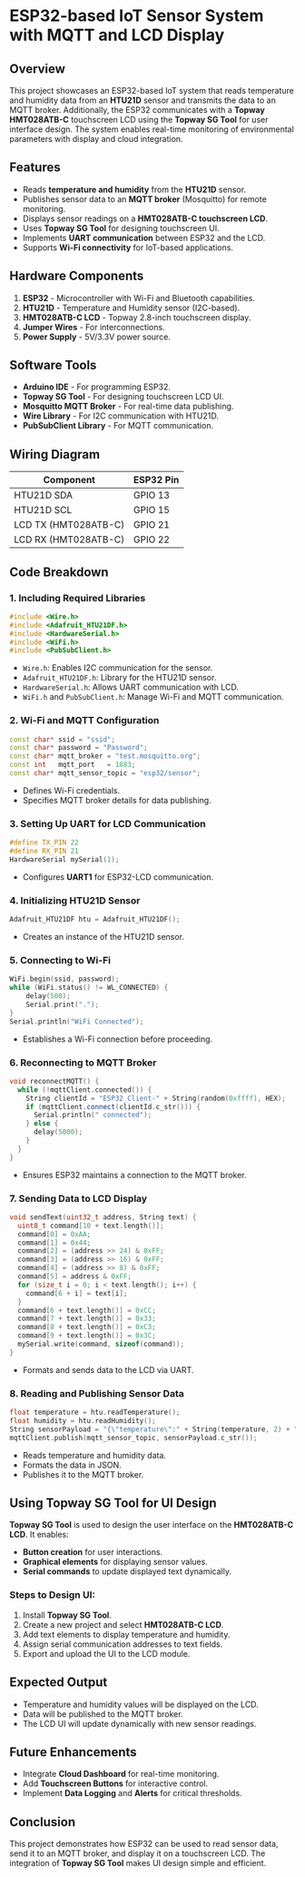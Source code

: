 # ESP32-based IoT Sensor System with MQTT and LCD Display

## Overview
This project showcases an ESP32-based IoT system that reads temperature and humidity data from an **HTU21D** sensor and transmits the data to an MQTT broker. Additionally, the ESP32 communicates with a **Topway HMT028ATB-C** touchscreen LCD using the **Topway SG Tool** for user interface design. The system enables real-time monitoring of environmental parameters with display and cloud integration.

## Features
- Reads **temperature and humidity** from the **HTU21D** sensor.
- Publishes sensor data to an **MQTT broker** (Mosquitto) for remote monitoring.
- Displays sensor readings on a **HMT028ATB-C touchscreen LCD**.
- Uses **Topway SG Tool** for designing touchscreen UI.
- Implements **UART communication** between ESP32 and the LCD.
- Supports **Wi-Fi connectivity** for IoT-based applications.

## Hardware Components
1. **ESP32** - Microcontroller with Wi-Fi and Bluetooth capabilities.
2. **HTU21D** - Temperature and Humidity sensor (I2C-based).
3. **HMT028ATB-C LCD** - Topway 2.8-inch touchscreen display.
4. **Jumper Wires** - For interconnections.
5. **Power Supply** - 5V/3.3V power source.

## Software Tools
- **Arduino IDE** - For programming ESP32.
- **Topway SG Tool** - For designing touchscreen LCD UI.
- **Mosquitto MQTT Broker** - For real-time data publishing.
- **Wire Library** - For I2C communication with HTU21D.
- **PubSubClient Library** - For MQTT communication.

## Wiring Diagram
| Component       | ESP32 Pin |
|---------------|----------|
| HTU21D SDA    | GPIO 13  |
| HTU21D SCL    | GPIO 15  |
| LCD TX (HMT028ATB-C) | GPIO 21  |
| LCD RX (HMT028ATB-C) | GPIO 22  |

## Code Breakdown
### 1. **Including Required Libraries**
```cpp
#include <Wire.h>
#include <Adafruit_HTU21DF.h>
#include <HardwareSerial.h>
#include <WiFi.h>
#include <PubSubClient.h>
```
- `Wire.h`: Enables I2C communication for the sensor.
- `Adafruit_HTU21DF.h`: Library for the HTU21D sensor.
- `HardwareSerial.h`: Allows UART communication with LCD.
- `WiFi.h` and `PubSubClient.h`: Manage Wi-Fi and MQTT communication.

### 2. **Wi-Fi and MQTT Configuration**
```cpp
const char* ssid = "ssid";
const char* password = "Password";
const char* mqtt_broker = "test.mosquitto.org";
const int   mqtt_port   = 1883;
const char* mqtt_sensor_topic = "esp32/sensor";
```
- Defines Wi-Fi credentials.
- Specifies MQTT broker details for data publishing.

### 3. **Setting Up UART for LCD Communication**
```cpp
#define TX_PIN 22
#define RX_PIN 21
HardwareSerial mySerial(1);
```
- Configures **UART1** for ESP32-LCD communication.

### 4. **Initializing HTU21D Sensor**
```cpp
Adafruit_HTU21DF htu = Adafruit_HTU21DF();
```
- Creates an instance of the HTU21D sensor.

### 5. **Connecting to Wi-Fi**
```cpp
WiFi.begin(ssid, password);
while (WiFi.status() != WL_CONNECTED) {
    delay(500);
    Serial.print(".");
}
Serial.println("WiFi Connected");
```
- Establishes a Wi-Fi connection before proceeding.

### 6. **Reconnecting to MQTT Broker**
```cpp
void reconnectMQTT() {
  while (!mqttClient.connected()) {
    String clientId = "ESP32_Client-" + String(random(0xffff), HEX);
    if (mqttClient.connect(clientId.c_str())) {
      Serial.println(" connected");
    } else {
      delay(5000);
    }
  }
}
```
- Ensures ESP32 maintains a connection to the MQTT broker.

### 7. **Sending Data to LCD Display**
```cpp
void sendText(uint32_t address, String text) {
  uint8_t command[10 + text.length()];
  command[0] = 0xAA;
  command[1] = 0x44;
  command[2] = (address >> 24) & 0xFF;
  command[3] = (address >> 16) & 0xFF;
  command[4] = (address >> 8) & 0xFF;
  command[5] = address & 0xFF;
  for (size_t i = 0; i < text.length(); i++) {
    command[6 + i] = text[i];
  }
  command[6 + text.length()] = 0xCC;
  command[7 + text.length()] = 0x33;
  command[8 + text.length()] = 0xC3;
  command[9 + text.length()] = 0x3C;
  mySerial.write(command, sizeof(command));
}
```
- Formats and sends data to the LCD via UART.

### 8. **Reading and Publishing Sensor Data**
```cpp
float temperature = htu.readTemperature();
float humidity = htu.readHumidity();
String sensorPayload = "{\"temperature\":" + String(temperature, 2) + ",\"humidity\":" + String(humidity, 2) + "}";
mqttClient.publish(mqtt_sensor_topic, sensorPayload.c_str());
```
- Reads temperature and humidity data.
- Formats the data in JSON.
- Publishes it to the MQTT broker.

## Using Topway SG Tool for UI Design
**Topway SG Tool** is used to design the user interface on the **HMT028ATB-C LCD**. It enables:
- **Button creation** for user interactions.
- **Graphical elements** for displaying sensor values.
- **Serial commands** to update displayed text dynamically.

### Steps to Design UI:
1. Install **Topway SG Tool**.
2. Create a new project and select **HMT028ATB-C LCD**.
3. Add text elements to display temperature and humidity.
4. Assign serial communication addresses to text fields.
5. Export and upload the UI to the LCD module.

## Expected Output
- Temperature and humidity values will be displayed on the LCD.
- Data will be published to the MQTT broker.
- The LCD UI will update dynamically with new sensor readings.

## Future Enhancements
- Integrate **Cloud Dashboard** for real-time monitoring.
- Add **Touchscreen Buttons** for interactive control.
- Implement **Data Logging** and **Alerts** for critical thresholds.

## Conclusion
This project demonstrates how ESP32 can be used to read sensor data, send it to an MQTT broker, and display it on a touchscreen LCD. The integration of **Topway SG Tool** makes UI design simple and efficient.

